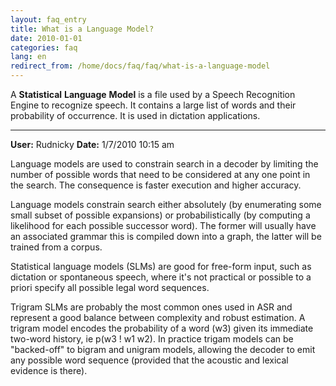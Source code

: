 ```yaml
---
layout: faq_entry
title: What is a Language Model?
date: 2010-01-01
categories: faq
lang: en
redirect_from: /home/docs/faq/faq/what-is-a-language-model
---
```

A **Statistical** **Language** **Model** is a file used by a Speech Recognition Engine to recognize speech.  It contains a large list of words and their probability of occurrence.   It is used in dictation applications.

---------------------------------

**User:** Rudnicky
**Date:** 1/7/2010 10:15 am

Language models are used to constrain search in a decoder by limiting the number of possible words that need to be considered at any one point in the search. The consequence is faster execution and higher accuracy.

Language models constrain search either absolutely (by enumerating some small subset of possible expansions) or probabilistically (by computing a likelihood for each possible successor word). The former will usually have an associated grammar this is compiled down into a graph, the latter will be trained from a corpus. 

Statistical language models (SLMs) are good for free-form input, such as dictation or spontaneous speech, where it's not practical or possible to a priori specify all possible legal word sequences.

Trigram SLMs are probably the most common ones used in ASR and represent a good balance between complexity and robust estimation. A trigram model encodes the probability of a word (w3) given its immediate two-word history, ie p(w3 ! w1 w2). In practice trigam models can be "backed-off" to bigram and unigram models, allowing the decoder to emit any possible word sequence (provided that the acoustic and lexical evidence is there).
